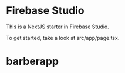 
# Firebase Studio

This is a NextJS starter in Firebase Studio.

To get started, take a look at src/app/page.tsx.
# barberapp
